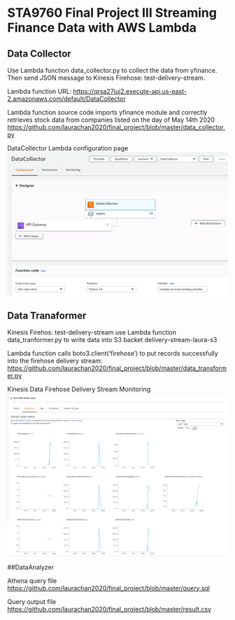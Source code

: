 # STA9760 Final Project III  Streaming Finance Data with AWS Lambda
## Data Collector
Use Lambda function data_collector.py to collect the data from yfinance. Then send JSON message to Kinesis Firehose: test-delivery-stream.

Lambda function URL: https://qrsa27iuj2.execute-api.us-east-2.amazonaws.com/default/DataCollector

Lambda function source code imports yfinance module and correctly retrieves stock data from companies listed on the day of May 14th 2020
https://github.com/laurachan2020/final_project/blob/master/data_collector.py


DataCollector Lambda configuration page
![scrnshot](https://github.com/laurachan2020/final_project/blob/master/resources/data_collector.PNG)

## Data Tranaformer
Kinesis Firehos: test-delivery-stream use Lambda function data_tranformer.py to write data into S3 backet delivery-stream-laura-s3

Lambda function calls boto3.client(‘firehose’) to put records successfully into the firehose delivery stream:
https://github.com/laurachan2020/final_project/blob/master/data_transformer.py

Kinesis Data Firehose Delivery Stream Monitoring
![scrnshot](https://github.com/laurachan2020/final_project/blob/master/resources/kinesis_firehose_delivery_system_monitoring.PNG)

##DataAnalyzer

Athena query file
https://github.com/laurachan2020/final_project/blob/master/query.sql

Query output file
https://github.com/laurachan2020/final_project/blob/master/result.csv



